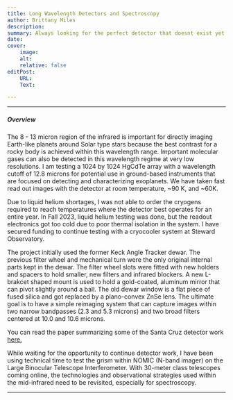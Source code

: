 ```yaml
---
title: Long Wavelength Detectors and Spectroscopy
author: Brittany Miles
description: 
summary: Always looking for the perfect detector that doesnt exist yet.
date: 
cover:
    image: 
    alt: 
    relative: false
editPost:
    URL:
    Text:

---
```


---

##### Overview
The 8 - 13 micron region of the infrared is important for directly imaging Earth-like planets around Solar type stars because the best contrast for a rocky body is achieved within this wavelength range. Important molecular gases can also be detected in this wavelength regime at very low resolutions. I am testing a 1024 by 1024 HgCdTe array with a wavelength cutoff of 12.8 microns for potential use in ground-based instruments that are focused on detecting and characterizing exoplanets. We have taken fast read out images with the detector at room temperature, ~90 K, and ~60K.

Due to liquid helium shortages, I was not able to order the cryogens required to reach temperatures where the detector best operates for an entire year. In Fall 2023, liquid helium testing was done, but the readout electronics got too cold due to poor thermal isolation in the system. I have secured funding to continue testing with a cryocooler system at Steward Observatory. 

The project initially used the former Keck Angle Tracker dewar. The previous filter wheel and mechanical turn were the only original internal parts kept in the dewar. The filter wheel slots were fitted with new holders and spacers to hold smaller, new filters and infrared blockers. A new L-brakcet shaped mount is used to hold a gold-coated, aluminum mirror that can pivot slightly around a ball. The old dewar window is a flat piece of fused silica and got replaced by a plano-convex ZnSe lens. The ultimate goal is to have a simple reimaging system that can capture images within two narrow bandpasses (2.3 and 5.3  microns) and two broad filters centered at 10.0 and 10.6 microns.</p>

You can read the paper summarizing some of the Santa Cruz detector work <a href = "https://www.spiedigitallibrary.org/conference-proceedings-of-spie/11823/118230J/Testing-a-10-micron-HgCdTe-detector-for-ground-based-exoplanet/10.1117/12.2594915.short"> here. </a></p>

While waiting for the opportunity to continue detector work, I have been using technical time to test the grism within NOMIC (N-band imager) on the Large Binocular Telescope Interferometer. With 30-meter class telescopes coming online, the technologies and observational strategies used within the mid-infrared need to be revisited, especially for spectroscopy.


---